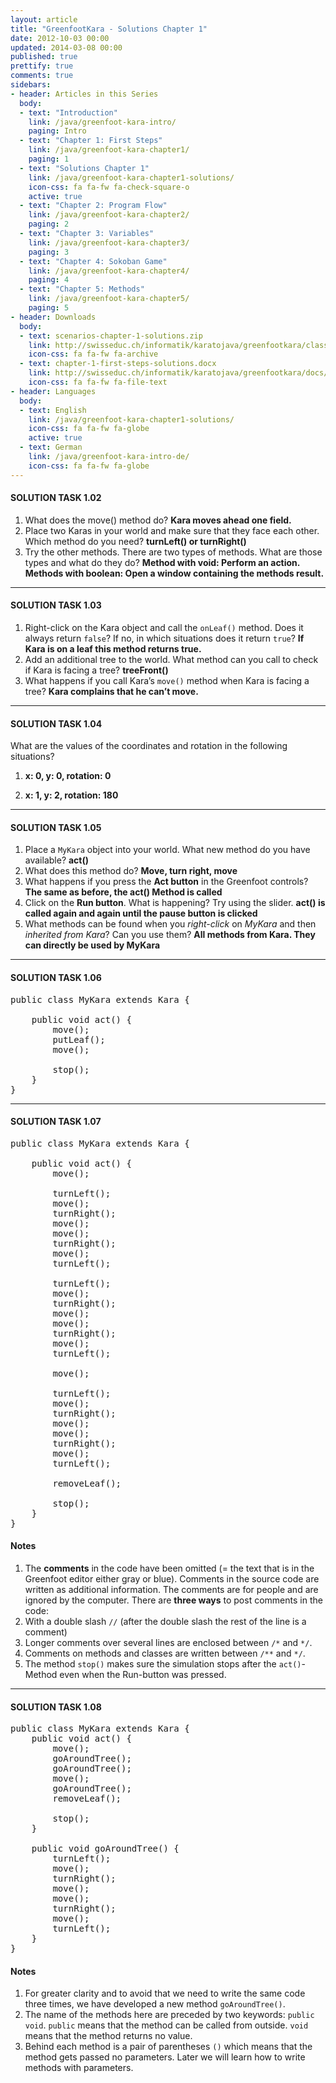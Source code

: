 ```yaml
---
layout: article
title: "GreenfootKara - Solutions Chapter 1"
date: 2012-10-03 00:00
updated: 2014-03-08 00:00
published: true
prettify: true
comments: true
sidebars:
- header: Articles in this Series
  body:
  - text: "Introduction"
    link: /java/greenfoot-kara-intro/
    paging: Intro
  - text: "Chapter 1: First Steps"
    link: /java/greenfoot-kara-chapter1/
    paging: 1
  - text: "Solutions Chapter 1"
    link: /java/greenfoot-kara-chapter1-solutions/
    icon-css: fa fa-fw fa-check-square-o
    active: true
  - text: "Chapter 2: Program Flow"
    link: /java/greenfoot-kara-chapter2/
    paging: 2
  - text: "Chapter 3: Variables"
    link: /java/greenfoot-kara-chapter3/
    paging: 3
  - text: "Chapter 4: Sokoban Game"
    link: /java/greenfoot-kara-chapter4/
    paging: 4
  - text: "Chapter 5: Methods"
    link: /java/greenfoot-kara-chapter5/
    paging: 5
- header: Downloads
  body:
  - text: scenarios-chapter-1-solutions.zip
    link: http://swisseduc.ch/informatik/karatojava/greenfootkara/classes/scenarios-chapter-1-solutions.zip
    icon-css: fa fa-fw fa-archive
  - text: chapter-1-first-steps-solutions.docx
    link: http://swisseduc.ch/informatik/karatojava/greenfootkara/docs/en/chapter-1-first-steps-solutions.docx
    icon-css: fa fa-fw fa-file-text
- header: Languages
  body:
  - text: English
    link: /java/greenfoot-kara-chapter1-solutions/
    icon-css: fa fa-fw fa-globe
    active: true
  - text: German
    link: /java/greenfoot-kara-intro-de/
    icon-css: fa fa-fw fa-globe
---
```


#### <i class="fa fa-check-square-o"></i> SOLUTION TASK 1.02

<div class="alpha-list hidden"></div>

1. What does the move() method do?
  **Kara moves ahead one field.**
2. Place two Karas in your world and make sure that they face each other. Which method do you need?
  **turnLeft() or turnRight()**
3. Try the other methods. There are two types of methods. What are those types and what do they do?
  **Method with void: Perform an action.**
  **Methods with boolean: Open a window containing the methods result.**


* * *

#### <i class="fa fa-check-square-o"></i> SOLUTION TASK 1.03

<div class="alpha-list hidden"></div>

1. Right-click on the Kara object and call the `onLeaf()` method. Does it always return `false`? If no, in which situations does it return `true`?
  **If Kara is on a leaf this method returns true.**
2. Add an additional tree to the world. What method can you call to check if Kara is facing a tree?
  **treeFront()**
3. What happens if you call Kara’s `move()` method when Kara is facing a tree?
  **Kara complains that he can’t move.**


* * *

#### <i class="fa fa-check-square-o"></i> SOLUTION TASK 1.04

<p class="task-intro">What are the values of the coordinates and rotation in the following situations?</p>

1. **x: 0, y: 0, rotation: 0**

2. **x: 1, y: 2, rotation: 180**


* * *

#### <i class="fa fa-check-square-o"></i> SOLUTION TASK 1.05

<div class="alpha-list hidden"></div>

1. Place a `MyKara` object into your world. What new method do you have available?
  **act()**
2. What does this method do?
  **Move, turn right, move**
3. What happens if you press the **Act button** in the Greenfoot controls?
  **The same as before, the act() Method is called**
4. Click on the **Run button**. What is happening? Try using the slider.
  **act() is called again and again until the pause button is clicked**
5. What methods can be found when you *right-click* on *MyKara* and then *inherited from Kara*? Can you use them?
  **All methods from Kara. They can directly be used by MyKara**


* * *

#### <i class="fa fa-check-square-o"></i> SOLUTION TASK 1.06

<pre class="prettyprint lang-java">
public class MyKara extends Kara {
	
	public void act() {
		move();
        putLeaf();
        move();

		stop();
	}
}
</pre>

* * *

#### <i class="fa fa-check-square-o"></i> SOLUTION TASK 1.07

<pre class="prettyprint lang-java">
public class MyKara extends Kara {
	
	public void act() {
		move();

		turnLeft();
		move();
		turnRight();
		move();
		move();
		turnRight();
		move();
		turnLeft();

		turnLeft();
		move();
		turnRight();
		move();
		move();
		turnRight();
		move();
		turnLeft();

		move();

		turnLeft();
		move();
		turnRight();
		move();
		move();
		turnRight();
		move();
		turnLeft();

		removeLeaf();

		stop();
	}
}
</pre>

#### Notes

1. The **comments** in the code have been omitted (= the text that is in the Greenfoot editor either gray or blue).
Comments in the source code are written as additional information. The comments are for people and are ignored by the computer. There are **three ways** to post comments in the code:
  1. With a double slash `//` (after the double slash the rest of the line is a comment)
  2. Longer comments over several lines are enclosed between `/*` and `*/`.
  3. Comments on methods and classes are written between `/**` and `*/`.
2.	The method `stop()` makes sure the simulation stops after the `act()`-Method even when the Run-button was pressed.


* * *

#### <i class="fa fa-check-square-o"></i> SOLUTION TASK 1.08

<pre class="prettyprint lang-java">
public class MyKara extends Kara {
	public void act() {
		move();
		goAroundTree();
		goAroundTree();
		move();
		goAroundTree();
		removeLeaf();

		stop();
	}

	public void goAroundTree() {
		turnLeft();
		move();
		turnRight();
		move();
		move();
		turnRight();
		move();
		turnLeft();
	}
}
</pre>

#### Notes

1. For greater clarity and to avoid that we need to write the same code three times, we have developed a new method `goAroundTree()`.
2. The name of the methods here are preceded by two keywords: `public void`.
`public` means that the method can be called from outside.
`void` means that the method returns no value.
3. Behind each method is a pair of parentheses `()` which means that the method gets passed no parameters. Later we will learn how to write methods with parameters.
